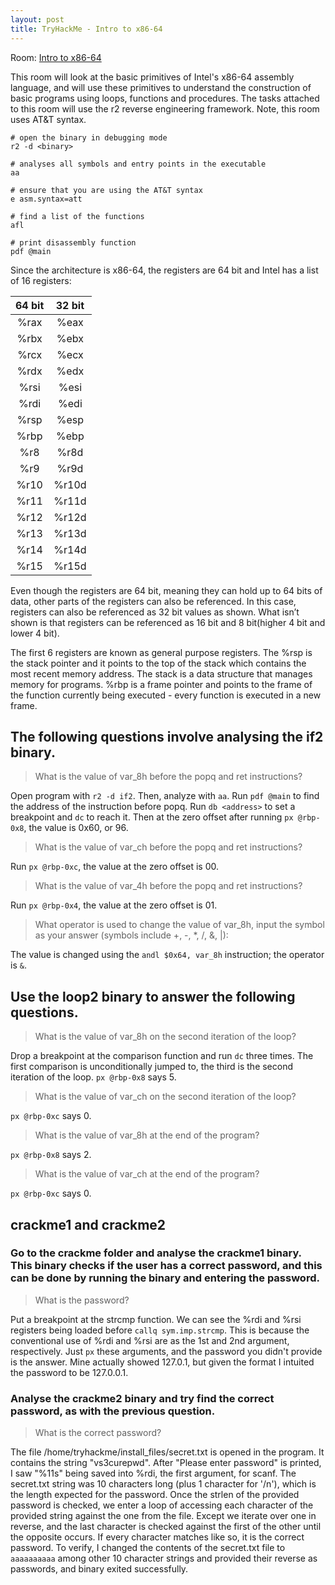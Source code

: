 ```yaml
---
layout: post
title: TryHackMe - Intro to x86-64
---
```


Room: [Intro to x86-64](https://tryhackme.com/room/introtox8664)

This room will look at the basic primitives of Intel's x86-64 assembly language, and will use these primitives to understand the construction of basic programs using loops, functions and procedures. The tasks attached to this room will use the r2 reverse engineering framework. Note, this room uses AT&T syntax.

```
# open the binary in debugging mode
r2 -d <binary>

# analyses all symbols and entry points in the executable
aa

# ensure that you are using the AT&T syntax
e asm.syntax=att

# find a list of the functions
afl

# print disassembly function
pdf @main
```

Since the architecture is x86-64, the registers are 64 bit and Intel has a list of 16 registers:

| 64 bit | 32 bit |
|:------:|:------:|
|  %rax  |  %eax  |
|  %rbx  |  %ebx  |
|  %rcx  |  %ecx  |
|  %rdx  |  %edx  |
|  %rsi  |  %esi  |
|  %rdi  |  %edi  |
|  %rsp  |  %esp  |
|  %rbp  |  %ebp  |
|   %r8  |  %r8d  |
|   %r9  |  %r9d  |
|  %r10  |  %r10d |
|  %r11  |  %r11d |
|  %r12  |  %r12d |
|  %r13  |  %r13d |
|  %r14  |  %r14d |
|  %r15  |  %r15d |

Even though the registers are 64 bit, meaning they can hold up to 64 bits of data, other parts of the registers can also be referenced. In this case, registers can also be referenced as 32 bit values as shown. What isn’t shown is that registers can be referenced as 16 bit and 8 bit(higher 4 bit and lower 4 bit).

The first 6 registers are known as general purpose registers. The %rsp is the stack pointer and it points to the top of the stack which contains the most recent memory address. The stack is a data structure that manages memory for programs. %rbp is a frame pointer and points to the frame of the function currently being executed - every function is executed in a new frame.

## The following questions involve analysing the if2 binary.

> What is the value of var_8h before the popq and ret instructions?

Open program with `r2 -d if2`. Then, analyze with `aa`. Run `pdf @main` to find the address of the instruction before popq. Run `db <address>` to set a breakpoint and `dc` to reach it. Then at the zero offset after running `px @rbp-0x8`, the value is 0x60, or 96.

> What is the value of var_ch before the popq and ret instructions?

Run `px @rbp-0xc`, the value at the zero offset is 00.

> What is the value of var_4h before the popq and ret instructions?

Run `px @rbp-0x4`, the value at the zero offset is 01.

> What operator is used to change the value of var_8h, input the symbol as your answer (symbols include +, -, *, /, &, |):

The value is changed using the `andl $0x64, var_8h` instruction; the operator is `&`.

## Use the loop2 binary to answer the following questions.

> What is the value of var_8h on the second iteration of the loop?

Drop a breakpoint at the comparison function and run `dc` three times. The first comparison is unconditionally jumped to, the third is the second iteration of the loop. `px @rbp-0x8` says 5.

> What is the value of var_ch on the second iteration of the loop?

`px @rbp-0xc` says 0.

> What is the value of var_8h at the end of the program?

`px @rbp-0x8` says 2.

> What is the value of var_ch at the end of the program? 

`px @rbp-0xc` says 0.

## crackme1 and crackme2

### Go to the crackme folder and analyse the crackme1 binary. This binary checks if the user has a correct password, and this can be done by running the binary and entering the password.

> What is the password?

Put a breakpoint at the strcmp function. We can see the %rdi and %rsi registers being loaded before `callq sym.imp.strcmp`. This is because the conventional use of %rdi and %rsi are as the 1st and 2nd argument, respectively. Just `px` these arguments, and the password you didn't provide is the answer. Mine actually showed 127.0.1, but given the format I intuited the password to be 127.0.0.1.

### Analyse the crackme2 binary and try find the correct password, as with the previous question.

> What is the correct password?

The file /home/tryhackme/install_files/secret.txt is opened in the program. It contains the string "vs3curepwd". After "Please enter password" is printed, I saw "%11s" being saved into %rdi, the first argument, for scanf. The secret.txt string was 10 characters long (plus 1 character for '/n'), which is the length expected for the password. Once the strlen of the provided password is checked, we enter a loop of accessing each character of the provided string against the one from the file. Except we iterate over one in reverse, and the last character is checked against the first of the other until the opposite occurs. If every character matches like so, it is the correct password. To verify, I changed the contents of the secret.txt file to `aaaaaaaaaa` among other 10 character strings and provided their reverse as passwords, and binary exited successfully.
